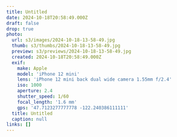 ```yaml
---
title: Untitled
date: 2024-10-18T20:58:49.000Z
draft: false
drop: true
photo:
  url: s3/images/2024-10-18-13-58-49.jpg
  thumb: s3/thumbs/2024-10-18-13-58-49.jpg
  preview: s3/previews/2024-10-18-13-58-49.jpg
  created: 2024-10-18T20:58:49.000Z
  exif:
    make: Apple
    model: 'iPhone 12 mini'
    lens: 'iPhone 12 mini back dual wide camera 1.55mm f/2.4'
    iso: 1000
    aperture: 2.4
    shutter_speed: 1/60
    focal_length: '1.6 mm'
    gps: '47.7123277777778 -122.240386111111'
  title: Untitled
  caption: null
links: []
---
```

